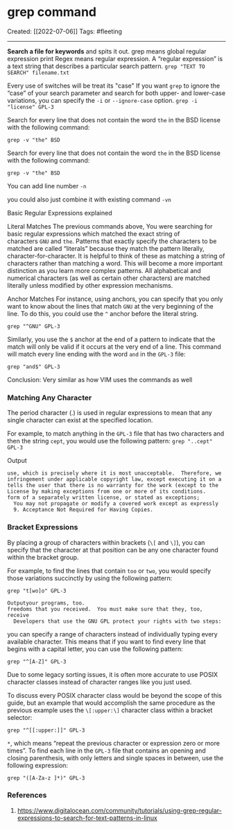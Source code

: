 

# grep command
Created:  [[2022-07-06]]
Tags: #fleeting 

---
**Search a file for keywords** and spits it out.
grep means global regular expression print
Regex means regular expression. A “regular expression” is a text string that describes a particular search pattern.
`grep "TEXT TO SEARCH" filename.txt`


Every use of switches will be treat its "case"
If you want `grep` to ignore the “case” of your search parameter and search for both upper- and lower-case variations, you can specify the `-i` or `--ignore-case` option.
`grep -i "license" GPL-3`



Search for every line that does not contain the word `the` in the BSD license with the following command:
```
grep -v "the" BSD
```


Search for every line that does not contain the word `the` in the BSD license with the following command:
```
grep -v "the" BSD
```


You can add line number
`-n`

you could also just combine it with existing command
`-vn`

Basic Regular Expressions explained

Literal Matches
The previous commands above, You were searching for basic regular expressions which matched the exact string of characters `GNU` and `the`. 
Patterns that exactly specify the characters to be matched are called “literals” because they match the pattern literally, character-for-character. It is helpful to think of these as matching a string of characters rather than matching a word. This will become a more important distinction as you learn more complex patterns. All alphabetical and numerical characters (as well as certain other characters) are matched literally unless modified by other expression mechanisms.

Anchor Matches
For instance, using anchors, you can specify that you only want to know about the lines that match `GNU` at the very beginning of the line. To do this, you could use the `^` anchor before the literal string.
```
grep "^GNU" GPL-3
```


Similarly, you use the `$` anchor at the end of a pattern to indicate that the match will only be valid if it occurs at the very end of a line.
This command will match every line ending with the word `and` in the `GPL-3` file:
```
grep "and$" GPL-3
```


Conclusion: Very similar as how VIM uses the commands as well



### Matching Any Character

The period character (.) is used in regular expressions to mean that any single character can exist at the specified location.

For example, to match anything in the `GPL-3` file that has two characters and then the string `cept`, you would use the following pattern:
`grep "..cept" GPL-3`

Output
```
use, which is precisely where it is most unacceptable.  Therefore, we
infringement under applicable copyright law, except executing it on a
tells the user that there is no warranty for the work (except to the
License by making exceptions from one or more of its conditions.
form of a separately written license, or stated as exceptions;
  You may not propagate or modify a covered work except as expressly
  9. Acceptance Not Required for Having Copies.
```


### Bracket Expressions

By placing a group of characters within brackets (`\[` and `\]`), you can specify that the character at that position can be any one character found within the bracket group.

For example, to find the lines that contain `too` or `two`, you would specify those variations succinctly by using the following pattern:

```
grep "t[wo]o" GPL-3
```

```
Outputyour programs, too.
freedoms that you received.  You must make sure that they, too, receive
  Developers that use the GNU GPL protect your rights with two steps:
```



you can specify a range of characters instead of individually typing every available character.
This means that if you want to find every line that begins with a capital letter, you can use the following pattern:
```
grep "^[A-Z]" GPL-3
```


Due to some legacy sorting issues, it is often more accurate to use POSIX character classes instead of character ranges like you just used.

To discuss every POSIX character class would be beyond the scope of this guide, but an example that would accomplish the same procedure as the previous example uses the `\[:upper:\]` character class within a bracket selector:

```
grep "^[[:upper:]]" GPL-3
```





`*`, which means “repeat the previous character or expression zero or more times”.
To find each line in the `GPL-3` file that contains an opening and closing parenthesis, with only letters and single spaces in between, use the following expression:

```
grep "([A-Za-z ]*)" GPL-3
```



### References
1. https://www.digitalocean.com/community/tutorials/using-grep-regular-expressions-to-search-for-text-patterns-in-linux